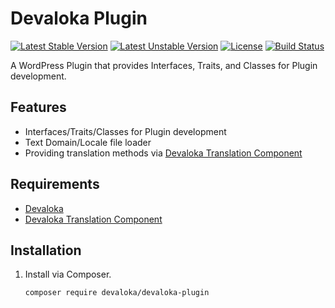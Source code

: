 # Devaloka Plugin

[![Latest Stable Version][stable-image]][stable-url]
[![Latest Unstable Version][unstable-image]][unstable-url]
[![License][license-image]][license-url]
[![Build Status][travis-image]][travis-url]

A WordPress Plugin that provides Interfaces, Traits, and Classes for Plugin
development.

## Features

*   Interfaces/Traits/Classes for Plugin development
*   Text Domain/Locale file loader
*   Providing translation methods via [Devaloka Translation Component](https://github.com/devaloka/devaloka-translation)

## Requirements

*   [Devaloka](https://github.com/devaloka/devaloka)
*   [Devaloka Translation Component](https://github.com/devaloka/devaloka-translation)

## Installation

1.  Install via Composer.

    ```sh
    composer require devaloka/devaloka-plugin
    ```

[stable-image]: https://poser.pugx.org/devaloka/devaloka-plugin/v/stable
[stable-url]: https://packagist.org/packages/devaloka/devaloka-plugin

[unstable-image]: https://poser.pugx.org/devaloka/devaloka-plugin/v/unstable
[unstable-url]: https://packagist.org/packages/devaloka/devaloka-plugin

[license-image]: https://poser.pugx.org/devaloka/devaloka-plugin/license
[license-url]: https://packagist.org/packages/devaloka/devaloka-plugin

[travis-image]: https://travis-ci.org/devaloka/devaloka-plugin.svg?branch=master
[travis-url]: https://travis-ci.org/devaloka/devaloka-plugin
